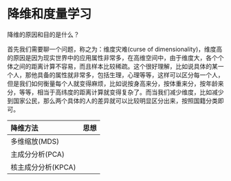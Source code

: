 # 降维和度量学习

降维的原因和目的是什么？

首先我们需要聊一个问题，称之为：维度灾难\(curse of dimensionality\)，维度高的原因是因为现实世界中的应用属性非常多，在高维空间中，由于维度大，各个个体之间的距离计算不容易，而且样本比较稀疏。这个很好理解，比如说具体的某一个人，那他具备的属性就非常多，包括生理，心理等等，这样可以区分每一个人，但是我们如何衡量每个人就变得麻烦，比如说按身高来分，按体重来分，按年龄来分，等等，相当于高纬度的距离计算就变得复杂了。而当我们减少维度，比如减少到国家公民，那么两个具体的人的差异就可以比较明显区分出来，按照国籍分类即可。

| 降维方法 | 思想 |
| :--- | :--- |
| 多维缩放\(MDS\) |  |
| 主成分分析\(PCA\) |  |
| 核主成分分析\(KPCA\) |  |

